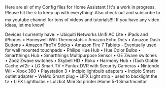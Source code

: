 Here are all of my Config files for Home Assistant ! It's a work in progress.
Please hit the ⭐️ to keep up with everything! Also check out and subscribe to my youtube channel for tons of videos and tutorials!!!! If you have any video ideas, let me know!

Devices I currently have:
	• Ubiquiti Networks Unifi AC Lite
	• iPads and iPhones
	• Honeywell Wifi Thermostats
	• Amazon Echo Dots
	• Amazon Dash Buttons
	• Amazon FireTV Sticks
	• Amazon Fire 7 Tablets - Eventually used for wall mounted touchpads
	• Philips Hue Hub
	• Hue Color Bulbs
	• Smartthings Hub
	• Smartthings Multipurpose Sensor
	• GE Zwave switches
	• Zooz Zwave switches
	• Skybell HD
	• Roku
	• Harmony Hub
	• iTach Globle Cache wf2ir
	• LG Smart TV
	• Funlux DVR with Security Cameras
	• Nintendo Wii
	• Xbox 360
	• Playstation 3
	• Incipio lightbulb adapters
	• Incipio Smart outlet adapter
	• WeMo Smart plug
	• LIFX Light strip - used to backlight the tv
	• LIFX Lightbulbs
	• Lulzbot Mini 3d printer
iHome 5-1 Smartmonitor

